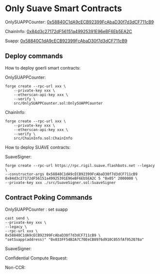 # Only Suave Smart Contracts
OnlySUAPPCounter: [0x58840C1dA9cECB92399FcAbaD30f7d3dCF711cB9](https://goerli.etherscan.io/address/0x58840C1dA9cECB92399FcAbaD30f7d3dCF711cB9) 

ChainInfo: [0x84d3c27172dF56151a49925391E96eBF6Eb5EA2C](https://goerli.etherscan.io/address/0x84d3c27172dF56151a49925391E96eBF6Eb5EA2C)

Suapp: [0x58840C1dA9cECB92399FcAbaD30f7d3dCF711cB9](https://explorer.rigil.suave.flashbots.net/address/0x58840C1dA9cECB92399FcAbaD30f7d3dCF711cB9)

## Deploy commands
How to deploy goerli smart contracts:

OnlySUAPPCounter:
```
forge create --rpc-url xxx \
    --private-key xxx \
    --etherscan-api-key xxx \
    --verify \
    src/OnlySUAPPCounter.sol:OnlySUAPPCounter
```

ChainInfo:

```
forge create --rpc-url xxx \
    --private-key xxx \
    --etherscan-api-key xxx \
    --verify \
    src/ChainInfo.sol:ChainInfo
```


How to deploy SUAVE contracts:

SuaveSigner:
```
forge create --rpc-url https://rpc.rigil.suave.flashbots.net --legacy \
--constructor-args 0x58840C1dA9cECB92399FcAbaD30f7d3dCF711cB9 0x84d3c27172dF56151a49925391E96eBF6Eb5EA2C 5 "0x05" 2000000 \
--private-key xxx ./src/SuaveSigner.sol:SuaveSigner
```

## Contract Poking Commands
OnlySUAPPCounter : set suapp
```
cast send \
--private-key xxx \
--legacy \
--rpc-url xxx \
0x58840C1dA9cECB92399FcAbaD30f7d3dCF711cB9 \
"setSuapp(address)" "0x033FF54B2A7C70EeCB8976d910C055fAf952078a"
```

SuaveSigner:

Confidential Compute Request:

Non-CCR: